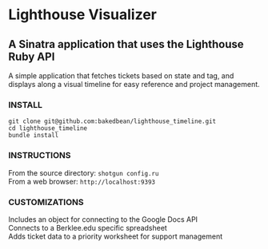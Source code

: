 Lighthouse Visualizer
====================

A Sinatra application that uses the Lighthouse Ruby API
-------------------------------------------------------

A simple application that fetches tickets based on state and tag, and displays along a visual timeline for easy reference and project management.

### INSTALL
`git clone git@github.com:bakedbean/lighthouse_timeline.git`  
`cd lighthouse_timeline`  
`bundle install`

### INSTRUCTIONS

From the source directory: `shotgun config.ru`  
From a web browser: `http://localhost:9393`

### CUSTOMIZATIONS

Includes an object for connecting to the Google Docs API  
Connects to a Berklee.edu specific spreadsheet  
Adds ticket data to a priority worksheet for support management
